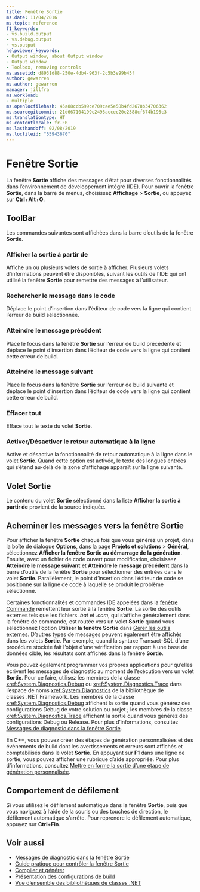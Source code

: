 ```yaml
---
title: Fenêtre Sortie
ms.date: 11/04/2016
ms.topic: reference
f1_keywords:
- vs.build.output
- vs.debug.output
- vs.output
helpviewer_keywords:
- Output window, about Output window
- Output window
- Toolbox, removing controls
ms.assetid: d8931d88-250e-4db4-963f-2c5b3e99b45f
author: gewarren
ms.author: gewarren
manager: jillfra
ms.workload:
- multiple
ms.openlocfilehash: 45a88ccb599ce709cae5e58b4fd2678b34706362
ms.sourcegitcommit: 21d667104199c2493accec20c2388cf674b195c3
ms.translationtype: HT
ms.contentlocale: fr-FR
ms.lasthandoff: 02/08/2019
ms.locfileid: "55943670"
---
```

# <a name="output-window"></a>Fenêtre Sortie

La fenêtre **Sortie** affiche des messages d’état pour diverses fonctionnalités dans l’environnement de développement intégré (IDE). Pour ouvrir la fenêtre **Sortie**, dans la barre de menus, choisissez **Affichage** > **Sortie**, ou appuyez sur **Ctrl**+**Alt**+**O**.

## <a name="toolbar"></a>ToolBar

Les commandes suivantes sont affichées dans la barre d’outils de la fenêtre **Sortie**.

### <a name="show-output-from"></a>Afficher la sortie à partir de

Affiche un ou plusieurs volets de sortie à afficher. Plusieurs volets d’informations peuvent être disponibles, suivant les outils de l’IDE qui ont utilisé la fenêtre **Sortie** pour remettre des messages à l’utilisateur.

### <a name="find-message-in-code"></a>Rechercher le message dans le code

Déplace le point d’insertion dans l’éditeur de code vers la ligne qui contient l’erreur de build sélectionnée.

### <a name="go-to-previous-message"></a>Atteindre le message précédent

Place le focus dans la fenêtre **Sortie** sur l’erreur de build précédente et déplace le point d’insertion dans l’éditeur de code vers la ligne qui contient cette erreur de build.

### <a name="go-to-next-message"></a>Atteindre le message suivant

Place le focus dans la fenêtre **Sortie** sur l’erreur de build suivante et déplace le point d’insertion dans l’éditeur de code vers la ligne qui contient cette erreur de build.

### <a name="clear-all"></a>Effacer tout

Efface tout le texte du volet **Sortie**.

### <a name="toggle-word-wrap"></a>Activer/Désactiver le retour automatique à la ligne

Active et désactive la fonctionnalité de retour automatique à la ligne dans le volet **Sortie**. Quand cette option est activée, le texte des longues entrées qui s’étend au-delà de la zone d’affichage apparaît sur la ligne suivante.

## <a name="output-pane"></a>Volet Sortie

Le contenu du volet **Sortie** sélectionné dans la liste **Afficher la sortie à partir de** provient de la source indiquée.

## <a name="route-messages-to-the-output-window"></a>Acheminer les messages vers la fenêtre Sortie

Pour afficher la fenêtre **Sortie** chaque fois que vous générez un projet, dans la boîte de dialogue **Options**, dans la page **Projets et solutions** > **Général**, sélectionnez **Afficher la fenêtre Sortie au démarrage de la génération**. Ensuite, avec un fichier de code ouvert pour modification, choisissez **Atteindre le message suivant** et **Atteindre le message précédent** dans la barre d’outils de la fenêtre **Sortie** pour sélectionner des entrées dans le volet **Sortie**. Parallèlement, le point d’insertion dans l’éditeur de code se positionne sur la ligne de code à laquelle se produit le problème sélectionné.

Certaines fonctionnalités et commandes IDE appelées dans la [fenêtre Commande](../../ide/reference/command-window.md) remettent leur sortie à la fenêtre **Sortie**. La sortie des outils externes tels que les fichiers *.bat* et *.com*, qui s’affiche généralement dans la fenêtre de commande, est routée vers un volet **Sortie** quand vous sélectionnez l’option **Utiliser la fenêtre Sortie** dans [Gérer les outils externes](../../ide/managing-external-tools.md). D’autres types de messages peuvent également être affichés dans les volets **Sortie**. Par exemple, quand la syntaxe Transact-SQL d’une procédure stockée fait l’objet d’une vérification par rapport à une base de données cible, les résultats sont affichés dans la fenêtre **Sortie**.

Vous pouvez également programmer vos propres applications pour qu’elles écrivent les messages de diagnostic au moment de l’exécution vers un volet **Sortie**. Pour ce faire, utilisez les membres de la classe <xref:System.Diagnostics.Debug> ou <xref:System.Diagnostics.Trace> dans l’espace de noms <xref:System.Diagnostics> de la bibliothèque de classes .NET Framework. Les membres de la classe <xref:System.Diagnostics.Debug> affichent la sortie quand vous générez des configurations Debug de votre solution ou projet ; les membres de la classe <xref:System.Diagnostics.Trace> affichent la sortie quand vous générez des configurations Debug ou Release. Pour plus d’informations, consultez [Messages de diagnostic dans la fenêtre Sortie](../../debugger/diagnostic-messages-in-the-output-window.md).

En C++, vous pouvez créer des étapes de génération personnalisées et des événements de build dont les avertissements et erreurs sont affichés et comptabilisés dans le volet **Sortie**. En appuyant sur **F1** dans une ligne de sortie, vous pouvez afficher une rubrique d’aide appropriée. Pour plus d’informations, consultez [Mettre en forme la sortie d’une étape de génération personnalisée](/cpp/ide/formatting-the-output-of-a-custom-build-step-or-build-event).

## <a name="scroll-behavior"></a>Comportement de défilement

Si vous utilisez le défilement automatique dans la fenêtre **Sortie**, puis que vous naviguez à l’aide de la souris ou des touches de direction, le défilement automatique s’arrête. Pour reprendre le défilement automatique, appuyez sur **Ctrl**+**Fin**.

## <a name="see-also"></a>Voir aussi

- [Messages de diagnostic dans la fenêtre Sortie](../../debugger/diagnostic-messages-in-the-output-window.md)
- [Guide pratique pour contrôler la fenêtre Sortie](https://msdn.microsoft.com/Library/91aebd15-8854-4a7a-9f7d-57376fb4e858)
- [Compiler et générer](../../ide/compiling-and-building-in-visual-studio.md)
- [Présentation des configurations de build](../../ide/understanding-build-configurations.md)
- [Vue d’ensemble des bibliothèques de classes .NET](/dotnet/standard/class-library-overview)